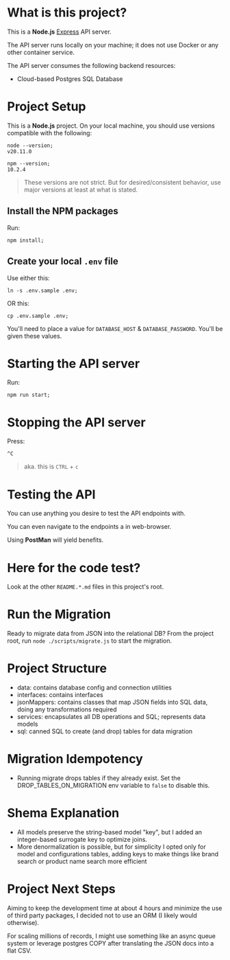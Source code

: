 # What is this project?

This is a **Node.js** [Express](https://www.npmjs.com/package/express) API server.

The API server runs locally on your machine; it does not use Docker or any other container service.

The API server consumes the following backend resources:
- Cloud-based Postgres SQL Database

# Project Setup

This is a **Node.js** project.
On your local machine, you should use versions compatible with the following:
```
node --version;
v20.11.0
```
```
npm --version;
10.2.4
```

> These versions are not strict. But for desired/consistent behavior, use major versions at least at what is stated.

## Install the NPM packages

Run:
```
npm install;
```


## Create your local `.env` file
Use either this:
```
ln -s .env.sample .env;
```
OR this:
```
cp .env.sample .env;
```

You'll need to place a value for `DATABASE_HOST` & `DATABASE_PASSWORD`. You'll be given these values.

# Starting the API server

Run:
```
npm run start;
```

# Stopping the API server

Press:
```
^C
```
> aka. this is `CTRL` + `c`

# Testing the API

You can use anything you desire to test the API endpoints with.

You can even navigate to the endpoints a in web-browser.

Using __PostMan__ will yield benefits.

# Here for the code test?

Look at the other `README.*.md` files in this project's root.

# Run the Migration

Ready to migrate data from JSON into the relational DB? From the project root, run `node ./scripts/migrate.js` to start the migration.

#  Project Structure
- data: contains database config and connection utilities
- interfaces: contains interfaces
- jsonMappers: contains classes that map JSON fields into SQL data, doing any transformations required 
- services: encapsulates all DB operations and SQL; represents data models
- sql: canned SQL to create (and drop) tables for data migration

# Migration Idempotency
- Running migrate drops tables if they already exist. Set the DROP_TABLES_ON_MIGRATION env variable to `false` to disable this.

# Shema Explanation
- All models preserve the string-based model "key", but I added an integer-based surrogate key to optimize joins. 
- More denormalization is possible, but for simplicity I opted only for model and configurations tables, adding keys to make things like brand search or product name search more efficient

# Project Next Steps
Aiming to keep the development time at about 4 hours and minimize the use of third party packages, I decided not to use an ORM (I likely would otherwise). 

For scaling millions of records, I might use something like an async queue system or leverage postgres COPY after translating the JSON docs into a flat CSV.
